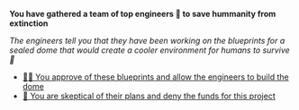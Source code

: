**You have gathered a team of top engineers 🏫 to save hummanity from extinction**

*The engineers tell you that they have been working on the blueprints for a sealed dome that would create a cooler environment for humans to survive 💨* 

- [👨‍⚖️ You approve of these blueprints and allow the engineers to build the dome](3-A.md)
- [🧐 You are skeptical of their plans and deny the funds for this project](3-B.md)
